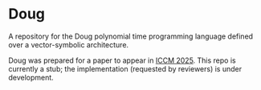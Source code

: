 # Doug
A repository for the Doug polynomial time programming language defined over a vector-symbolic architecture.

Doug was prepared for a paper to appear in [ICCM 2025](https://mathpsych.org/conference/19/). This repo is currently a stub; the implementation (requested by reviewers) is under development.
